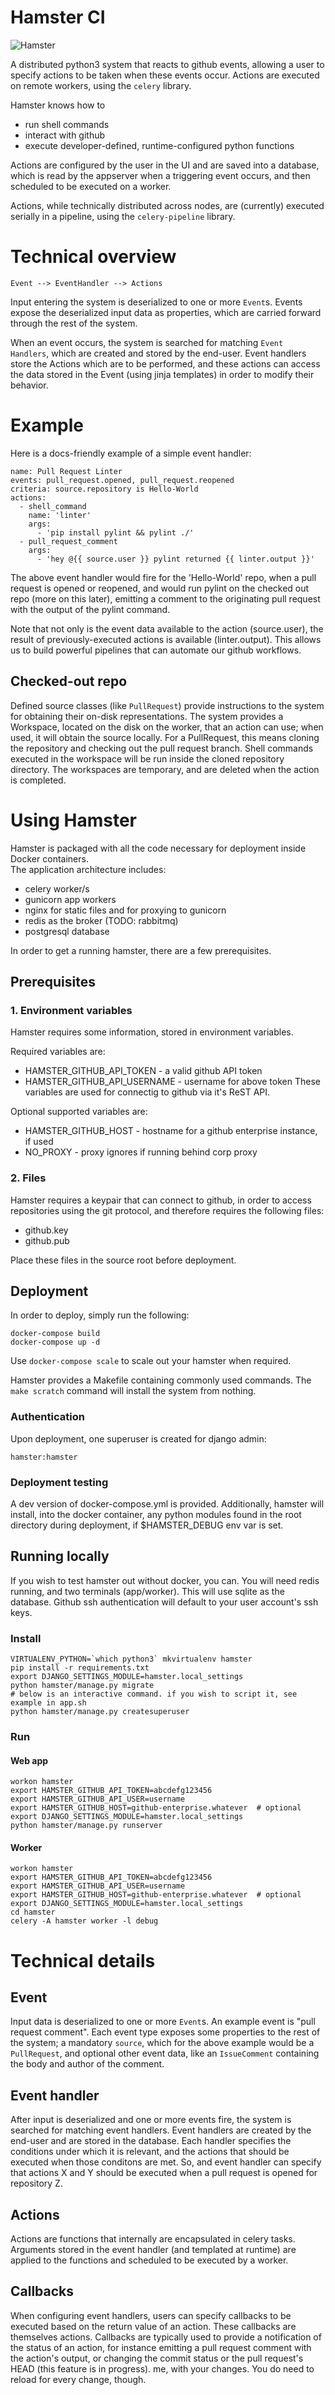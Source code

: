 # Hamster CI
![Hamster](http://i5.glitter-graphics.org/pub/1933/1933385pgqm471nc2.jpg)

A distributed python3 system that reacts to github events, allowing a user to specify actions 
to be taken when these events occur.  Actions are executed on remote workers, using the 
`celery` library.

Hamster knows how to 
  - run shell commands
  - interact with github
  - execute developer-defined, runtime-configured python functions 

Actions are configured by the user in the UI and are saved into a database,
which is read by the appserver when a triggering event occurs, and then scheduled
to be executed on a worker.

Actions, while technically distributed across nodes, are (currently) executed
serially in a pipeline, using the `celery-pipeline` library.


# Technical overview

    Event --> EventHandler --> Actions

Input entering the system is deserialized to one or more `Event`s.
Events expose the deserialized input data as properties, which 
are carried forward through the rest of the system.

When an event occurs, the system is searched for matching `Event Handlers`,
which are created and stored by the end-user.  Event handlers store the
Actions which are to be performed, and these actions can access the data
stored in the Event (using jinja templates) in order to modify their behavior.

# Example

Here is a docs-friendly example of a simple event handler:

    name: Pull Request Linter
    events: pull_request.opened, pull_request.reopened
    criteria: source.repository is Hello-World
    actions:
      - shell_command
        name: 'linter'
        args:
          - 'pip install pylint && pylint ./'
      - pull_request_comment
        args:
          - 'hey @{{ source.user }} pylint returned {{ linter.output }}'
          
The above event handler would fire for the 'Hello-World' repo, when a pull
request is opened or reopened, and would run pylint on the checked out repo 
(more on this later), emitting a comment to the originating pull request with 
the output of the pylint command.

Note that not only is the event data available to the action (source.user), the 
result of previously-executed actions is available (linter.output).  This 
allows us to build powerful pipelines that can automate our github workflows.
          
## Checked-out repo
Defined source classes (like `PullRequest`) provide instructions to the system
for obtaining their on-disk representations. The system provides a Workspace, 
located on the disk on the worker, that an action can use; when used, it will 
obtain the source locally.  For a PullRequest, this means cloning the
repository and checking out the pull request branch.  Shell commands executed
in the workspace will be run inside the cloned repository directory.
The workspaces are temporary, and are deleted when the action is completed.


# Using Hamster
Hamster is packaged with all the code necessary for deployment inside Docker
containers.  
The application architecture includes:

  - celery worker/s
  - gunicorn app workers
  - nginx for static files and for proxying to gunicorn
  - redis as the broker (TODO: rabbitmq)
  - postgresql database

In order to get a running hamster, there are a few prerequisites.

## Prerequisites
### 1. Environment variables
Hamster requires some information, stored in environment variables.

Required variables are:

  - HAMSTER_GITHUB_API_TOKEN - a valid github API token
  - HAMSTER_GITHUB_API_USERNAME - username for above token
These variables are used for connectig to github via it's ReST API.

Optional supported variables are:

  - HAMSTER_GITHUB_HOST - hostname for a github enterprise instance, if used
  - NO_PROXY - proxy ignores if running behind corp proxy
  
### 2. Files
Hamster requires a keypair that can connect to github, in order to access
repositories using the git protocol, and therefore requires the following files:

  - github.key
  - github.pub
  
Place these files in the source root before deployment.

## Deployment
In order to deploy, simply run the following:

    docker-compose build
    docker-compose up -d
    
Use `docker-compose scale` to scale out your hamster when required.

Hamster provides a Makefile containing commonly used commands.
The `make scratch` command will install the system from nothing.


### Authentication
Upon deployment, one superuser is created for django admin: 

    hamster:hamster

### Deployment testing
A dev version of docker-compose.yml is provided.  Additionally, hamster
will install, into the docker container, any python modules found in the root 
directory during deployment, if $HAMSTER_DEBUG env var is set.

## Running locally
If you wish to test hamster out without docker, you can.
You will need redis running, and two terminals (app/worker).
This will use sqlite as the database.
Github ssh authentication will default to your user account's ssh keys.

### Install

    VIRTUALENV_PYTHON=`which python3` mkvirtualenv hamster
    pip install -r requirements.txt
    export DJANGO_SETTINGS_MODULE=hamster.local_settings 
    python hamster/manage.py migrate
    # below is an interactive command. if you wish to script it, see example in app.sh
    python hamster/manage.py createsuperuser
    
### Run
#### Web app

    workon hamster
    export HAMSTER_GITHUB_API_TOKEN=abcdefg123456
    export HAMSTER_GITHUB_API_USER=username
    export HAMSTER_GITHUB_HOST=github-enterprise.whatever  # optional
    export DJANGO_SETTINGS_MODULE=hamster.local_settings 
    python hamster/manage.py runserver

#### Worker

    workon hamster
    export HAMSTER_GITHUB_API_TOKEN=abcdefg123456
    export HAMSTER_GITHUB_API_USER=username
    export HAMSTER_GITHUB_HOST=github-enterprise.whatever  # optional
    export DJANGO_SETTINGS_MODULE=hamster.local_settings 
    cd hamster
    celery -A hamster worker -l debug
    

# Technical details
## Event
Input data is deserialized to one or more `Event`s.  An example
event is "pull request comment".  Each event type exposes some properties to the rest 
of the system; a mandatory `source`, which for the above example would be a 
`PullRequest`, and optional other event data, like an `IssueComment` containing
the body and author of the comment.

## Event handler
After input is deserialized and one or more events fire, the system
is searched for matching event handlers.  Event handlers are created by the
end-user and are stored in the database.  Each handler specifies the conditions
under which it is relevant, and the actions that should be executed when
those conditons are met. So, and event handler can specify that actions X and Y 
should be executed when a pull request is opened for repository Z.

## Actions
Actions are functions that internally are encapsulated in celery tasks.
Arguments stored in the event handler (and templated at runtime) are applied
to the functions and scheduled to be executed by a worker.

## Callbacks
When configuring event handlers, users can specify callbacks to be 
executed based on the return value of an action.  These callbacks are themselves 
actions.  Callbacks are typically used to provide a notification of the status
of an action, for instance emitting a pull request comment with the action's
output, or changing the commit status or the pull request's HEAD (this feature
is in progress).
me, with your changes.  You do need to reload for every change, though.